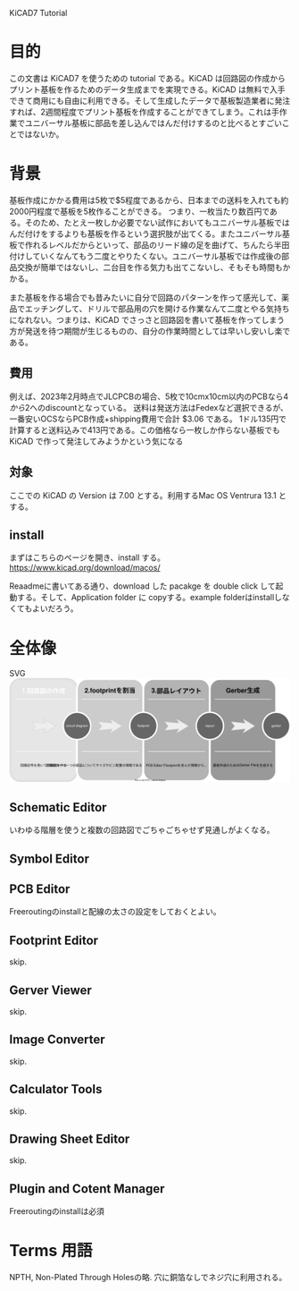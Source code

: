 
KiCAD7 Tutorial

# 目的

この文書は KiCAD7 を使うための tutorial である。KiCAD は回路図の作成からプリント基板を作るためのデータ生成までを実現できる。KiCAD は無料で入手できて商用にも自由に利用できる。そして生成したデータで基板製造業者に発注すれば、2週間程度でプリント基板を作成することができてしまう。これは手作業でユニバーサル基板に部品を差し込んではんだ付けするのと比べるとすごいことではないか。

# 背景

基板作成にかかる費用は5枚で$5程度であるから、日本までの送料を入れても約2000円程度で基板を5枚作ることができる。
つまり、一枚当たり数百円である。そのため、たとえ一枚しか必要でない試作においてもユニバーサル基板ではんだ付けをするよりも基板を作るという選択肢が出てくる。またユニバーサル基板で作れるレベルだからといって、部品のリード線の足を曲げて、ちんたら半田付けしていくなんてもう二度とやりたくない。ユニバーサル基板では作成後の部品交換が簡単ではないし、二台目を作る気力も出てこないし、そもそも時間もかかる。

また基板を作る場合でも昔みたいに自分で回路のパターンを作って感光して、薬品でエッチングして、ドリルで部品用の穴を開ける作業なんて二度とやる気持ちになれない。つまりは、KiCAD でさっさと回路図を書いて基板を作ってしまう方が発送を待つ期間が生じるものの、自分の作業時間としては早いし安いし楽である。

## 費用

例えば、2023年2月時点でJLCPCBの場合、5枚で10cmx10cm以内のPCBなら$4から$2へのdiscountとなっている。
送料は発送方法はFedexなど選択できるが、一番安いOCSならPCB作成+shipping費用で合計 $3.06 である。
1ドル135円で計算すると送料込みで413円である。この価格なら一枚しか作らない基板でも KiCAD で作って発注してみようかという気になる

## 対象

ここでの KiCAD の Version は 7.00 とする。利用するMac OS Ventrura 13.1 とする。

## install

まずはこちらのページを開き、install する。
https://www.kicad.org/download/macos/

Reaadmeに書いてある通り、download した pacakge を double click して起動する。そして、Application folder に copyする。example folderはinstallしなくてもよいだろう。

# 全体像

SVG
![](images/KiCAD7.drawio.svg)

## Schematic Editor
いわゆる階層を使うと複数の回路図でごちゃごちゃせず見通しがよくなる。

## Symbol Editor

## PCB Editor
Freeroutingのinstallと配線の太さの設定をしておくとよい。


## Footprint Editor
skip.

## Gerver Viewer
skip.

## Image Converter
skip.

## Calculator Tools
skip.

## Drawing Sheet Editor
skip.

## Plugin and Cotent Manager

Freeroutingのinstallは必須


# Terms 用語
NPTH, Non-Plated Through Holesの略. 穴に銅箔なしでネジ穴に利用される。

